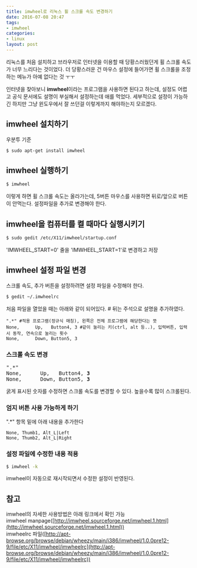 ```yaml
---
title: imwheel로 리눅스 휠 스크롤 속도 변경하기
date: 2016-07-08 20:47
tags:
- imwheel
categories:
- linux
layout: post
---
```


리눅스를 처음 설치하고 브라우저로 인터넷을 이용할 때 당황스러웠던게 휠 스크롤 속도가 너무 느리다는 것이었다. 더 당황스러운 건 마우스 설정에 들어가면 휠 스크롤을 조정하는 메뉴가 아예 없다는 것 ㅜㅜ

인터넷을 찾아보니 **imwheel**이라는 프로그램을 사용하면 된다고 하는데, 설정도 어렵고 공식 문서에도 설명이 부실해서 설정하는데 애를 먹었다. 세부적으로 설정이 가능하긴 하지만 그냥 윈도우에서 잘 쓰던걸 이렇게까지 해야하는지 모르겠다.

## imwheel 설치하기

우분투 기준

```bash
$ sudo apt-get install imwheel
```

## imwheel 실행하기

```bash
$ imwheel
```
이렇게 하면 휠 스크롤 속도는 올라가는데, 5버튼 마우스를 사용하면 뒤로/앞으로 버튼이 안먹는다. 설정파일을 추가로 변경해야 한다.


## imwheel을 컴퓨터를 켤 때마다 실행시키기

```bash
$ sudo gedit /etc/X11/imwheel/startup.conf
```

'IMWHEEL\_START=0' 줄을 'IMWHEEL\_START=1'로 변경하고 저장

## imwheel 설정 파일 변경

스크롤 속도, 추가 버튼을 설정하려면 설정 파일을 수정해야 한다.

```bash
$ gedit ~/.imwheelrc
```

처음 파일을 열었을 때는 아래와 같이 되어있다. # 뒤는 주석으로 설명을 추가하였다.

```
".*" #적용 프로그램(정규식 매칭), 왼쪽은 전체 프로그램에 해당한다는 뜻
None,      Up,   Button4, 3 #같이 눌리는 키(ctrl, alt 등..), 입력버튼, 입력 시 동작, 연속으로 눌리는 횟수
None,      Down, Button5, 3
```

### 스크롤 속도 변경

<pre>
".*"
None,      Up,   Button4, <b>3</b> 
None,      Down, Button5, <b>3</b>
</pre>

굵게 표시된 숫자를 수정하면 스크롤 속도를 변경할 수 있다. 높을수록 많이 스크롤된다.
    
### 엄지 버튼 사용 가능하게 하기

".*" 항목 밑에 아래 내용을 추가한다

```
None, Thumb1, Alt_L|Left
None, Thumb2, Alt_L|Right
```

### 설정 파일에 수정한 내용 적용

```bash
$ imwheel -k
```

imwheel이 자동으로 재시작되면서 수정한 설정이 반영된다. 

## 참고

imwheel의 자세한 사용방법은 아래 링크에서 확인 가능  
imwheel manpage([http://imwheel.sourceforge.net/imwheel.1.html](http://imwheel.sourceforge.net/imwheel.1.html))  
imwheelrc 파일([http://apt-browse.org/browse/debian/wheezy/main/i386/imwheel/1.0.0pre12-9/file/etc/X11/imwheel/imwheelrc](http://apt-browse.org/browse/debian/wheezy/main/i386/imwheel/1.0.0pre12-9/file/etc/X11/imwheel/imwheelrc))

